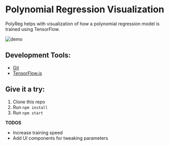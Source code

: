 # Polynomial Regression Visualization
PolyReg helps with visualization of how a polynomial regression model is trained using TensorFlow.

![demo](https://i.imgur.com/c4L872h.gif)

## Development Tools:
* [Git](http://git-scm.com/)
* [TensorFlow.js](https://js.tensorflow.org/)

## Give it a try:
1. Clone this repo
2. Run `npm install`
3. Run `npm start`


__TODOS__
- Increase training speed
- Add UI components for tweaking parameters
